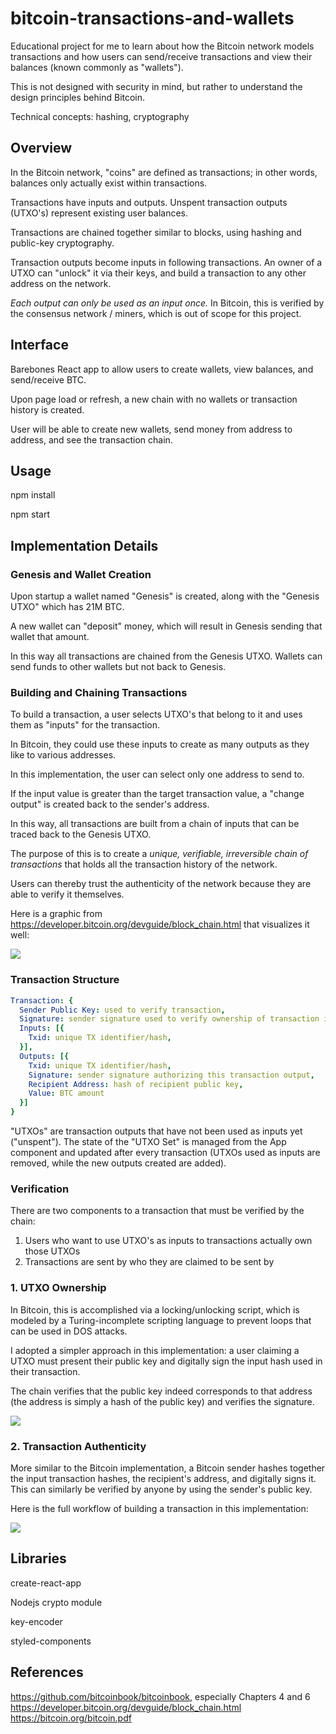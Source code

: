# bitcoin-transactions-and-wallets

Educational project for me to learn about how the Bitcoin network models transactions and how users can send/receive transactions and view their balances (known commonly as "wallets").

This is not designed with security in mind, but rather to understand the design principles behind Bitcoin.

Technical concepts: hashing, cryptography

## Overview

In the Bitcoin network, "coins" are defined as transactions; in other words, balances only actually exist within transactions.

Transactions have inputs and outputs. Unspent transaction outputs (UTXO's) represent existing user balances.

Transactions are chained together similar to blocks, using hashing and public-key cryptography.

Transaction outputs become inputs in following transactions. An owner of a UTXO can "unlock" it via their keys, and build a transaction to any other address on the network.

<i>Each output can only be used as an input once.</i> In Bitcoin, this is verified by the consensus network / miners, which is out of scope for this project.

## Interface

Barebones React app to allow users to create wallets, view balances, and send/receive BTC.

Upon page load or refresh, a new chain with no wallets or transaction history is created.

User will be able to create new wallets, send money from address to address, and see the transaction chain.

## Usage
npm install

npm start

## Implementation Details

### Genesis and Wallet Creation

Upon startup a wallet named "Genesis" is created, along with the "Genesis UTXO" which has 21M BTC.

A new wallet can "deposit" money, which will result in Genesis sending that wallet that amount.

In this way all transactions are chained from the Genesis UTXO.
Wallets can send funds to other wallets but not back to Genesis.

### Building and Chaining Transactions

To build a transaction, a user selects UTXO's that belong to it and uses them as "inputs" for the transaction.

In Bitcoin, they could use these inputs to create as many outputs as they like to various addresses.

In this implementation, the user can select only one address to send to.

If the input value is greater than the target transaction value, a "change output" is created back to the sender's address.

In this way, all transactions are built from a chain of inputs that can be traced back to the Genesis UTXO.

The purpose of this is to create a <i>unique, verifiable, irreversible chain of transactions</i> that holds all the transaction history of the network.

Users can thereby trust the authenticity of the network because they are able to verify it themselves.

Here is a graphic from https://developer.bitcoin.org/devguide/block_chain.html that visualizes it well:

<img src='./public/transaction-propagation.svg'>

### Transaction Structure

```yaml
Transaction: {
  Sender Public Key: used to verify transaction,
  Signature: sender signature used to verify ownership of transaction inputs,
  Inputs: [{
    Txid: unique TX identifier/hash,
  }],
  Outputs: [{
    Txid: unique TX identifier/hash,
    Signature: sender signature authorizing this transaction output,
    Recipient Address: hash of recipient public key,
    Value: BTC amount
  }]
}
```

"UTXOs" are transaction outputs that have not been used as inputs yet ("unspent"). The state of the "UTXO Set" is managed from the App component and updated after every transaction (UTXOs used as inputs are removed, while the new outputs created are added).

### Verification

There are two components to a transaction that must be verified by the chain:
1. Users who want to use UTXO's as inputs to transactions actually own those UTXOs
2. Transactions are sent by who they are claimed to be sent by

### 1. UTXO Ownership
In Bitcoin, this is accomplished via a locking/unlocking script, which is modeled by a Turing-incomplete scripting language to prevent loops that can be used in DOS attacks.

I adopted a simpler approach in this implementation: a user claiming a UTXO must present their public key and digitally sign the input hash used in their transaction.

The chain verifies that the public key indeed corresponds to that address (the address is simply a hash of the public key) and verifies the signature.

<img src='./public/utxo-ownership.png'>

### 2. Transaction Authenticity

More similar to the Bitcoin implementation, a Bitcoin sender hashes together the input transaction hashes, the recipient's address, and digitally signs it. This can similarly be verified by anyone by using the sender's public key.

Here is the full workflow of building a transaction in this implementation:

<img src='./public/transaction-flow.png'>

## Libraries
create-react-app

Nodejs crypto module

key-encoder

styled-components

## References
https://github.com/bitcoinbook/bitcoinbook, especially Chapters 4 and 6
https://developer.bitcoin.org/devguide/block_chain.html
https://bitcoin.org/bitcoin.pdf